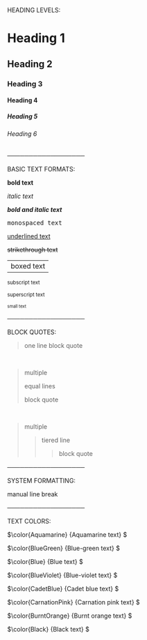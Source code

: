 HEADING LEVELS:

# Heading 1
## Heading 2
### Heading 3
#### Heading 4
##### Heading 5
###### Heading 6
  
──────────────────

BASIC TEXT FORMATS:

**bold text**

*italic text*

***bold and italic text***

<samp> monospaced text </samp>

<ins> underlined text </ins>

~~strikethrough text~~

<table><tr><td> boxed text </td></tr></table>

<sub> subscript text </sub>

<sub> superscript text </sub>

<sub><sup> small text </sup></sub>

──────────────────

BLOCK QUOTES:

> one line block quote

<br>

> multiple
> 
> equal lines
> 
> block quote

<br>

> multiple
>> tiered line
>>> block quote

──────────────────

SYSTEM FORMATTING:

manual line break
<br> 

──────────────────

TEXT COLORS:

$\color{Aquamarine} {Aquamarine text} $

$\color{BlueGreen} {Blue-green text} $

$\color{Blue} {Blue text} $

$\color{BlueViolet} {Blue-violet text} $

$\color{CadetBlue} {Cadet blue text} $








$\color{CarnationPink} {Carnation pink text} $



$\color{BurntOrange} {Burnt orange text} $





$\color{Black} {Black text} $
